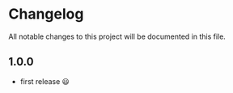 # Changelog

All notable changes to this project will be documented in this file.

## 1.0.0
-   first release 😃